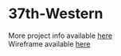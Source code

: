 # 37th-Western
More project info available [here](https://kristensimmons.github.io/ProjectPrep1/) <br>
Wireframe available [here](https://kristensimmons.github.io/ProjectPrep1/FinalProjectWireframe.pdf)


